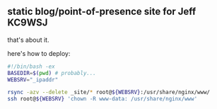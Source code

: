 ## static blog/point-of-presence site for Jeff KC9WSJ

that's about it.


here's how to deploy:

```bash
#!/bin/bash -ex
BASEDIR=$(pwd) # probably...
WEBSRV="_ipaddr"

rsync -azv --delete _site/* root@${WEBSRV}:/usr/share/nginx/www/
ssh root@${WEBSRV} 'chown -R www-data: /usr/share/nginx/www'
```
